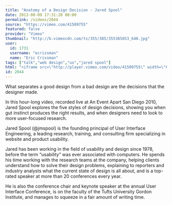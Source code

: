 ```yaml
---
title: "Anatomy of a Design Decision - Jared Spool"
date: 2013-08-09 17:31:28 00:00
permalink: /videos/2044
source: "https://vimeo.com/41509755"
featured: false
provider: "Vimeo"
thumbnail: "http://b.vimeocdn.com/ts/355/385/355385853_640.jpg"
user:
  id: 1731
  username: "ecrissman"
  name: "Eric Crissman"
tags: ["talk","web design","ux","jared spool"]
html: "<iframe src=\"http://player.vimeo.com/video/41509755\" width=\"640\" height=\"480\" frameborder=\"0\" webkitAllowFullScreen mozallowfullscreen allowFullScreen></iframe>"
id: 2044
---
```


What separates a good design from a bad design are the decisions that the designer made.

In this hour-long video, recorded live at An Event Apart San Diego 2010, Jared Spool explores the five styles of design decisions, showing you when gut instinct produces the right results, and when designers need to look to more user-focused research.

Jared Spool (@jmspool) is the founding principal of User Interface Engineering, a leading research, training, and consulting firm specializing in website and product usability.

Jared has been working in the field of usability and design since 1978, before the term “usability” was ever associated with computers. He spends his time working with the research teams at the company, helping clients understand how to solve their design problems, explaining to reporters and industry analysts what the current state of design is all about, and is a top-rated speaker at more than 20 conferences every year.

He is also the conference chair and keynote speaker at the annual User Interface Conference, is on the faculty of the Tufts University Gordon Institute, and manages to squeeze in a fair amount of writing time.